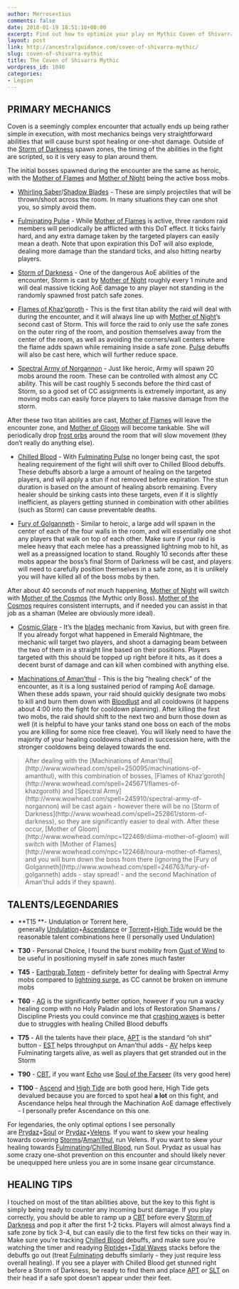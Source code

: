 ```yaml
---
author: Merrosextius
comments: false
date: 2018-01-19 18:51:18+00:00
excerpt: Find out how to optimize your play on Mythic Coven of Shivarra!
layout: post
link: http://ancestralguidance.com/coven-of-shivarra-mythic/
slug: coven-of-shivarra-mythic
title: The Coven of Shivarra Mythic
wordpress_id: 1040
categories:
- Legion
---
```


## PRIMARY MECHANICS


Coven is a seemingly complex encounter that actually ends up being rather simple in execution, with most mechanics beings very straightforward abilities that will cause burst spot healing or one-shot damage. Outside of the [Storm of Darkness](http://www.wowhead.com/spell=252861/storm-of-darkness) spawn zones, the timing of the abilities in the fight are scripted, so it is very easy to plan around them.

The initial bosses spawned during the encounter are the same as heroic, with the [Mother of Flames](http://www.wowhead.com/npc=122468/noura-mother-of-flames) and [Mother of Night](http://www.wowhead.com/npc=122467/asara-mother-of-night) being the active boss mobs.



 	
  * [Whirling Saber](http://www.wowhead.com/spell=245627/whirling-saber)/[Shadow Blades](http://www.wowhead.com/spell=245281/shadow-blades) - These are simply projectiles that will be thrown/shoot across the room. In many situations they can one shot you, so simply avoid them.

 	
  * [Fulminating Pulse](http://www.wowhead.com/spell=253429/fulminating-pulse) - While [Mother of Flames](http://www.wowhead.com/npc=122468/noura-mother-of-flames) is active, three random raid members will periodically be afflicted with this DoT effect. It ticks fairly hard, and any extra damage taken by the targeted players can easily mean a death. Note that upon expiration this DoT will also explode, dealing more damage than the standard ticks, and also hitting nearby players.

 	
  * [Storm of Darkness](http://www.wowhead.com/spell=252861/storm-of-darkness) - One of the dangerous AoE abilities of the encounter, Storm is cast by [Mother of Night](http://www.wowhead.com/npc=122467/asara-mother-of-night) roughly every 1 minute and will deal massive ticking AoE damage to any player not standing in the randomly spawned frost patch safe zones.

 	
  * [Flames of Khaz’goroth](http://www.wowhead.com/spell=245671/flames-of-khazgoroth) - This is the first titan ability the raid will deal with during the encounter, and it will always line up with [Mother of Night](http://www.wowhead.com/npc=122467/asara-mother-of-night)’s second cast of Storm. This will force the raid to only use the safe zones on the outer ring of the room, and position themselves away from the center of the room, as well as avoiding the corners/wall centers where the flame adds spawn while remaining inside a safe zone. [Pulse](http://www.wowhead.com/spell=253429/fulminating-pulse) debuffs will also be cast here, which will further reduce space.

 	
  * [Spectral Army of Norgannon](http://www.wowhead.com/spell=245910/spectral-army-of-norgannon) - Just like heroic, Army will spawn 20 mobs around the room. These can be controlled with almost any CC ability. This will be cast roughly 5 seconds before the third cast of Storm, so a good set of CC assignments is extremely important, as any moving mobs can easily force players to take massive damage from the storm.


After these two titan abilities are cast, [Mother of Flames](http://www.wowhead.com/npc=122468/noura-mother-of-flames) will leave the encounter zone, and [Mother of Gloom](http://www.wowhead.com/npc=122469/diima-mother-of-gloom) will become tankable. She will periodically drop [frost orbs](http://www.wowhead.com/spell=253650/orb-of-frost) around the room that will slow movement (they don’t really do anything else).



 	
  * [Chilled Blood](http://www.wowhead.com/spell=245586/chilled-blood) - With [Fulminating Pulse](http://www.wowhead.com/spell=253429/fulminating-pulse) no longer being cast, the spot healing requirement of the fight will shift over to Chilled Blood debuffs. These debuffs absorb a large a amount of healing on the targeted players, and will apply a stun if not removed before expiration. The stun duration is based on the amount of healing absorb remaining. Every healer should be sinking casts into these targets, even if it is slightly inefficient, as players getting stunned in combination with other abilities (such as Storm) can cause preventable deaths.

 	
  * [Fury of Golganneth](http://www.wowhead.com/spell=246763/fury-of-golganneth) - Similar to heroic, a large add will spawn in the center of each of the four walls in the room, and will essentially one shot any players that walk on top of each other. Make sure if your raid is melee heavy that each melee has a preassigned lightning mob to hit, as well as a preassigned location to stand. Roughly 10 seconds after these mobs appear the boss’s final Storm of Darkness will be cast, and players will need to carefully position themselves in a safe zone, as it is unlikely you will have killed all of the boss mobs by then.


After about 40 seconds of not much happening, [Mother of Night](http://www.wowhead.com/npc=122467/asara-mother-of-night) will switch with [Mother of the Cosmos](http://www.wowhead.com/npc=125436/thuraya-mother-of-the-cosmos) (the Mythic only Boss). [Mother of the Cosmos](http://www.wowhead.com/npc=125436/thuraya-mother-of-the-cosmos) requires consistent interrupts, and if needed you can assist in that job as a shaman (Melee are obviously more ideal).



 	
  * [Cosmic Glare](http://www.wowhead.com/spell=250912/cosmic-glare) - It’s the [blades](http://www.wowhead.com/spell=206656/nightmare-blades) mechanic from Xavius, but with green fire. If you already forgot what happened in Emerald Nightmare, the mechanic will target two players, and shoot a damaging beam between the two of them in a straight line based on their positions. Players targeted with this should be topped up right before it hits, as it does a decent burst of damage and can kill when combined with anything else.

 	
  * [Machinations of Aman’thul](http://www.wowhead.com/spell=250095/machinations-of-amanthul) - This is the big "healing check" of the encounter, as it is a long sustained period of ramping AoE damage. When these adds spawn, your raid should quickly designate two mobs to kill and burn them down with [Bloodlust](http://www.wowhead.com/spell=2825/bloodlust) and all cooldowns (it happens about 4:00 into the fight for cooldown planning). After killing the first two mobs, the raid should shift to the next two and burn those down as well (it is helpful to have your tanks stand one boss on each of the mobs you are killing for some nice free cleave). You will likely need to have the majority of your healing cooldowns chained in succession here, with the stronger cooldowns being delayed towards the end.




<blockquote>After dealing with the [Machinations of Aman’thul](http://www.wowhead.com/spell=250095/machinations-of-amanthul), with this combination of bosses, [Flames of Khaz’goroth](http://www.wowhead.com/spell=245671/flames-of-khazgoroth) and [Spectral Army](http://www.wowhead.com/spell=245910/spectral-army-of-norgannon) will be cast again - however there will be no [Storm of Darkness](http://www.wowhead.com/spell=252861/storm-of-darkness), so they are significantly easier to deal with. After these occur, [Mother of Gloom](http://www.wowhead.com/npc=122469/diima-mother-of-gloom) will switch with [Mother of Flames](http://www.wowhead.com/npc=122468/noura-mother-of-flames), and you will burn down the boss from there (ignoring the [Fury of Golganneth](http://www.wowhead.com/spell=246763/fury-of-golganneth) adds - stay spread! - and the second Machination of Aman’thul adds if they spawn).</blockquote>




## TALENTS/LEGENDARIES





 	
  * **T15 **- Undulation or Torrent here, generally [Undulation](http://www.wowhead.com/spell=200071/)+[Ascendance](http://www.wowhead.com/spell=114052) or [Torrent](http://www.wowhead.com/spell=200072/)+[High Tide](http://www.wowhead.com/spell=157154/high-tide) would be the reasonable talent combinations here (I personally used Undulation)

 	
  * **T30** - Personal Choice, I found the burst mobility from [Gust of Wind](http://www.wowhead.com/spell=192063/gust-of-wind) to be useful in positioning myself in safe zones much faster

 	
  * **T45** - [Earthgrab Totem](http://www.wowhead.com/spell=51485/earthgrab-totem) - definitely better for dealing with Spectral Army mobs compared to [lightning surge](http://www.wowhead.com/spell=192058/lightning-surge-totem), as CC cannot be broken on immune mobs

 	
  * **T60** - [AG](http://www.wowhead.com/spell=108281/) is the significantly better option, however if you run a wacky healing comp with no Holy Paladin and lots of Restoration Shamans / Discipline Priests you could convince me that [crashing waves](http://www.wowhead.com/spell=197464/crashing-waves) is better due to struggles with healing Chilled Blood debuffs

 	
  * **T75** - All the talents have their place, [APT](http://www.wowhead.com/spell=207399) is the standard “oh shit” button - [EST](http://www.wowhead.com/spell=198838/earthen-shield-totem) helps throughput on Aman’thul adds - [AV](http://www.wowhead.com/spell=207401/ancestral-vigor) helps keep Fulminating targets alive, as well as players that get stranded out in the Storm

 	
  * **T90** - [CBT](http://www.wowhead.com/spell=157153/cloudburst-totem), if you want [Echo](http://www.wowhead.com/spell=108283/echo-of-the-elements) use [Soul of the Farseer](http://www.wowhead.com/item=151647/soul-of-the-farseer&bonus=3630) (its very good here)

 	
  * **T100** - [Ascend](http://www.wowhead.com/spell=114052) and [High Tide](http://www.wowhead.com/spell=157154/high-tide) are both good here, High Tide gets devalued because you are forced to spot heal **a lot** on this fight, and Ascendance helps heal through the Machination AoE damage effectively - I personally prefer Ascendance on this one.


For legendaries, the only optimal options I see personally are [Prydaz](http://www.wowhead.com/item=132444/prydaz-xavarics-magnum-opus&bonus=3630)+[Soul](http://www.wowhead.com/item=151647/soul-of-the-farseer&bonus=3630) or [Prydaz](http://www.wowhead.com/item=132444/prydaz-xavarics-magnum-opus&bonus=3630)+[Velens](http://www.wowhead.com/item=144258/velens-future-sight&bonus=3630). If you want to skew your healing towards covering [Storms](http://www.wowhead.com/spell=252861/storm-of-darkness)/[Aman’thul](http://www.wowhead.com/spell=250095/machinations-of-amanthul), run Velens. If you want to skew your healing towards [Fulminating](http://www.wowhead.com/spell=253429/fulminating-pulse)/[Chilled Blood](http://www.wowhead.com/spell=245586/chilled-blood), run Soul. Prydaz as usual has some crazy one-shot prevention on this encounter and should likely never be unequipped here unless you are in some insane gear circumstance.


## HEALING TIPS


I touched on most of the titan abilities above, but the key to this fight is simply being ready to counter any incoming burst damage. If you play correctly, you should be able to ramp up a [CBT](http://www.wowhead.com/spell=157153/cloudburst-totem) before every [Storm of Darkness](http://www.wowhead.com/spell=252861/storm-of-darkness) and pop it after the first 1-2 ticks. Players will almost always find a safe zone by tick 3-4, but can easily die to the first few ticks on their way in. Make sure you’re tracking [Chilled Blood](http://www.wowhead.com/spell=245586/chilled-blood) debuffs, and make sure you’re watching the timer and readying [Riptide](http://www.wowhead.com/spell=61295/riptide)s+[Tidal Waves](http://www.wowhead.com/spell=51564/tidal-waves) stacks before the debuffs go out (treat [Fulminating](http://www.wowhead.com/spell=253429/fulminating-pulse) debuffs similarly - they just require less overall healing). If you see a player with Chilled Blood get stunned right before a Storm of Darkness, be ready to find them and place [APT](http://www.wowhead.com/spell=207399/ancestral-protection-totem) or [SLT](http://www.wowhead.com/spell=98008/spirit-link-totem) on their head if a safe spot doesn’t appear under their feet.

